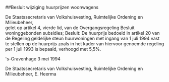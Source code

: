 <meta http-equiv='Content-Type' content='text/html; charset=utf-8' />

##Besluit wijziging huurprijzen woonwagens

De Staatssecretaris van Volkshuisvesting, Ruimtelijke Ordening en Milieubeheer,  
gelet op artikel 4, vierde lid, van de Overgangsregeling Besluit woninggebonden subsidies;
Besluit:     De huurprijs bedoeld in artikel 20 van de Regeling geldelijke steun huurwoningen met ingang van 1 juli 1994 vast te stellen op de huurprijs zoals in het kader van hiervoor genoemde regeling per 1 juli 1993 is bepaald, verhoogd met 5,5%.     

's-Gravenhage 
3 mei 1994    

De 
Staatssecretaris van Volkshuisvesting, Ruimtelijke Ordening en Milieubeheer, 
E. Heerma      
